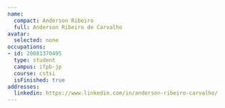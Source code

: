 ```yaml
---
name:
  compact: Anderson Ribeiro
  full: Anderson Ribeiro de Carvalho
avatar:
  selected: none
occupations:
- id: 20081370495
  type: student
  campus: ifpb-jp
  course: cstsi
  isFinished: true
addresses:
  linkedin: https://www.linkedin.com/in/anderson-ribeiro-carvalho/
---
```

